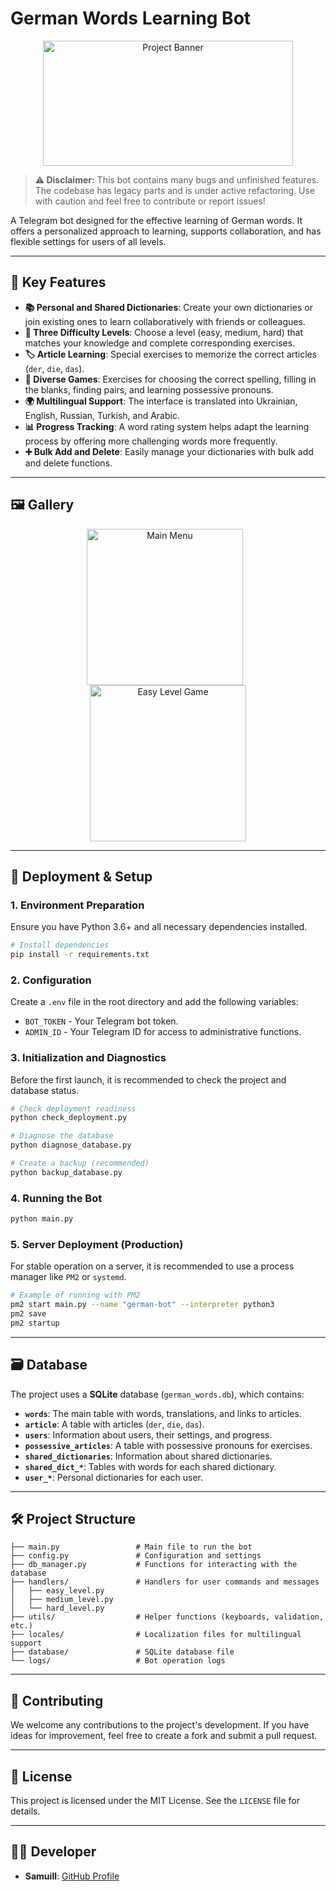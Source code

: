 # German Words Learning Bot

<p align="center">
<!-- Project banner or logo -->
<img align="center" src="https://via.placeholder.com/400x200.png?text=German+Words+Bot" width="400" height="200" alt="Project Banner">
</p>

> **⚠️ Disclaimer:**
> This bot contains many bugs and unfinished features. The codebase has legacy parts and is under active refactoring. Use with caution and feel free to contribute or report issues!

A Telegram bot designed for the effective learning of German words. It offers a personalized approach to learning, supports collaboration, and has flexible settings for users of all levels.

---

## 🌟 Key Features

- **📚 Personal and Shared Dictionaries**: Create your own dictionaries or join existing ones to learn collaboratively with friends or colleagues.
- **🎯 Three Difficulty Levels**: Choose a level (easy, medium, hard) that matches your knowledge and complete corresponding exercises.
- **🏷️ Article Learning**: Special exercises to memorize the correct articles (`der`, `die`, `das`).
- **🧩 Diverse Games**: Exercises for choosing the correct spelling, filling in the blanks, finding pairs, and learning possessive pronouns.
- **🌍 Multilingual Support**: The interface is translated into Ukrainian, English, Russian, Turkish, and Arabic.
- **📊 Progress Tracking**: A word rating system helps adapt the learning process by offering more challenging words more frequently.
- **➕ Bulk Add and Delete**: Easily manage your dictionaries with bulk add and delete functions.

---

## 🖼️ Gallery

<p align="center">
  <img src="readme_images/main_menu.png" width="250" alt="Main Menu" style="margin-right: 10px;">
  <img src="readme_images/easy_level.png" width="250" alt="Easy Level Game">
</p>

---

## 🚀 Deployment & Setup

### 1. Environment Preparation

Ensure you have Python 3.6+ and all necessary dependencies installed.

```bash
# Install dependencies
pip install -r requirements.txt
```

### 2. Configuration

Create a `.env` file in the root directory and add the following variables:

- `BOT_TOKEN` - Your Telegram bot token.
- `ADMIN_ID` - Your Telegram ID for access to administrative functions.

### 3. Initialization and Diagnostics

Before the first launch, it is recommended to check the project and database status.

```bash
# Check deployment readiness
python check_deployment.py

# Diagnose the database
python diagnose_database.py

# Create a backup (recommended)
python backup_database.py
```

### 4. Running the Bot

```bash
python main.py
```

### 5. Server Deployment (Production)

For stable operation on a server, it is recommended to use a process manager like `PM2` or `systemd`.

```bash
# Example of running with PM2
pm2 start main.py --name "german-bot" --interpreter python3
pm2 save
pm2 startup
```

---

## 🗃️ Database

The project uses a **SQLite** database (`german_words.db`), which contains:
- **`words`**: The main table with words, translations, and links to articles.
- **`article`**: A table with articles (`der`, `die`, `das`).
- **`users`**: Information about users, their settings, and progress.
- **`possessive_articles`**: A table with possessive pronouns for exercises.
- **`shared_dictionaries`**: Information about shared dictionaries.
- **`shared_dict_*`**: Tables with words for each shared dictionary.
- **`user_*`**: Personal dictionaries for each user.

---

## 🛠️ Project Structure

```
├── main.py                 # Main file to run the bot
├── config.py               # Configuration and settings
├── db_manager.py           # Functions for interacting with the database
├── handlers/               # Handlers for user commands and messages
│   ├── easy_level.py
│   ├── medium_level.py
│   └── hard_level.py
├── utils/                  # Helper functions (keyboards, validation, etc.)
├── locales/                # Localization files for multilingual support
├── database/               # SQLite database file
└── logs/                   # Bot operation logs
```

---

## 🤝 Contributing

We welcome any contributions to the project's development. If you have ideas for improvement, feel free to create a fork and submit a pull request.

---

## 📄 License

This project is licensed under the MIT License. See the `LICENSE` file for details.

---

## 👨‍💻 Developer

- **Samuill**: [GitHub Profile](https://github.com/Samuill)